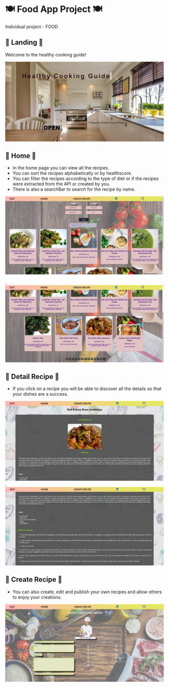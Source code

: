 # **🍽 Food App Project 🍽**

Individual project - FOOD

## 🥗 Landing 🥗

Welcome to the healthy cooking guide!

![landing](https://github.com/BMchucoperez/PI_Food_Henry/blob/master/Images_Food/Foto1.jpg)

## 🥗 Home 🥗

- In the home page you can view all the recipes.
- You can sort the recipes alphabetically or by healthscore.
- You can filter the recipes according to the type of diet or if the recipes were extracted from the API or created by you.
- There is also a searchBar to search for the recipe by name.

![home1](https://github.com/BMchucoperez/PI_Food_Henry/blob/master/Images_Food/Foto2.jpg)

.
![home2](https://github.com/BMchucoperez/PI_Food_Henry/blob/master/Images_Food/Foto3.jpg)

## 🥗 Detail Recipe 🥗

- If you click on a recipe you will be able to discover all the details so that your dishes are a success.

![detail1](https://github.com/BMchucoperez/PI_Food_Henry/blob/master/Images_Food/Foto5.jpg)
.
![detail2](https://github.com/BMchucoperez/PI_Food_Henry/blob/master/Images_Food/Foto6.jpg)

## 🥗 Create Recipe 🥗

- You can also create, edit and publish your own recipes and allow others to enjoy your creations.

![create](https://github.com/BMchucoperez/PI_Food_Henry/blob/master/Images_Food/Foto4.jpg)
